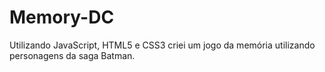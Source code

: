 # Memory-DC
Utilizando JavaScript, HTML5 e CSS3 criei um jogo da memória utilizando personagens da saga Batman.
